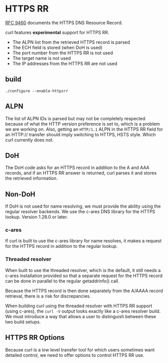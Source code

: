 <!--
Copyright (C) Daniel Stenberg, <daniel@haxx.se>, et al.

SPDX-License-Identifier: curl
-->

# HTTPS RR

[RFC 9460](https://www.rfc-editor.org/rfc/rfc9460.html) documents the HTTPS
DNS Resource Record.

curl features **experimental** support for HTTPS RR.

- The ALPN list from the retrieved HTTPS record is parsed
- The ECH field is stored (when DoH is used)
- The port number from the HTTPS RR is not used
- The target name is not used
- The IP addresses from the HTTPS RR are not used

## build

    ./configure --enable-httpsrr

## ALPN

The list of ALPN IDs is parsed but may not be completely respected because of
what the HTTP version preference is set to, which is a problem we are working
on. Also, getting an `HTTP/1.1` ALPN in the HTTPS RR field for an HTTP://
transfer should imply switching to HTTPS, HSTS style. Which curl currently
does not.

## DoH

The DoH code asks for an HTTPS record in addition to the A and AAA records,
and if an HTTPS RR answer is returned, curl parses it and stores the retrieved
information.

## Non-DoH

If DoH is not used for name resolving, we must provide the ability using the
regular resolver backends. We use the c-ares DNS library for the HTTPS lookup.
Version 1.28.0 or later.

### c-ares

If curl is built to use the c-ares library for name resolves, it makes a
request for the HTTPS record in addition to the regular lookup.

### Threaded resolver

When built to use the threaded resolver, which is the default, it still needs
a c-ares installation provided so that a separate request for the HTTPS record
can be done in parallel to the regular getaddrinfo() call.

Because the HTTPS record is then done separately from the A/AAAA record
retrieval, there is a risk for discrepancies.

When building curl using the threaded resolver with HTTPS RR support (using
c-ares), the `curl -V` output looks exactly like a c-ares resolver build. We
must introduce a way that allows a user to distinguish between these two build
setups.

## HTTPS RR Options

Because curl is a low level transfer tool for which users sometimes want
detailed control, we need to offer options to control HTTPS RR use.
